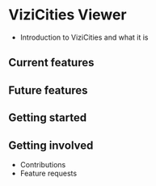 # ViziCities Viewer

* Introduction to ViziCities and what it is

## Current features

## Future features

## Getting started

## Getting involved

* Contributions
* Feature requests